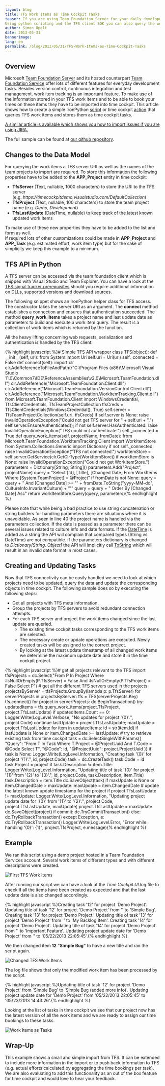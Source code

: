 ```yaml
---
layout: blog
title: TFS Work Items as Time Cockpit Tasks
teaser: If you are using Team Foundation Server for your daily development and planning work time cockpit can provide you with some information from TFS via the signal trackers (e.g. checked in code).
Using python scripting and the TFS client SDK you can also query the work items for your projects and store them as time cockpit tasks. This will allow you keep track of your working time based on TFS projects and work items.
author: Simon Opelt
date: 2013-05-31
bannerimage: 
lang: en
permalink: /blog/2013/05/31/TFS-Work-Items-as-Time-Cockpit-Tasks
---
```


<h2 xmlns="http://www.w3.org/1999/xhtml">Overview</h2><p xmlns="http://www.w3.org/1999/xhtml">Microsoft <a href="http://www.microsoft.com/visualstudio/eng/products/visual-studio-team-foundation-server-2012" target="_blank">Team Foundation Server</a> and its hosted counterpart <a href="http://tfs.visualstudio.com/" target="_blank">Team Foundation Service</a> offer lots of different features for everyday development tasks. Besides version control, continuous integration and test management, work item tracking is an important feature. To make use of the information stored in your TFS work items and to be able to book your times on these items they have to be imported into time cockpit. This article shows how to create a simple IronPython <a href="http://help.timecockpit.com/?topic=html/c20d94e9-97dc-48a8-9171-fd3bb70dad86.htm" target="_blank">script</a> or time cockpit <a href="http://help.timecockpit.com/?topic=html/d11350b0-c965-47bf-8166-5ceda1541dee.htm" target="_blank">action</a> that queries TFS work items and stores them as time cockpit tasks.</p><p xmlns="http://www.w3.org/1999/xhtml">
  <a href="http://www.timecockpit.com/blog/2013/04/30/Importing-JIRA-Issues-as-Time-Cockpit-Tasks">A similar article is available which shows you how to import issues if you are using JIRA.</a>
</p><p xmlns="http://www.w3.org/1999/xhtml">The full sample can be found at <a href="https://github.com/software-architects/TimeCockpit.Scripts/blob/master/TimeCockpit.Tasks.TFS/TimeCockpit.Tasks.TFS.py" target="_blank">our github repository</a>.</p><h2 xmlns="http://www.w3.org/1999/xhtml">Changes to the Data Model</h2><p xmlns="http://www.w3.org/1999/xhtml">For querying the work items a TFS server URI as well as the names of the team projects to import are required. To store this information the following properties have to be added to the <strong>APP_Project</strong> entity in time cockpit:</p><ul xmlns="http://www.w3.org/1999/xhtml">
  <li>
    <strong>TfsServer</strong> (Text, nullable, 1000 characters) to store the URI to the TFS server (e.g. <em>https://timecockpitdemo.visualstudio.com/DefaultCollection</em>)</li>
  <li>
    <strong>TfsProject</strong> (Text, nullable, 100 characters) to store the team project name (e.g. <em>Demo</em>, <em>Development</em>)</li>
  <li>
    <strong>TfsLastUpdate</strong> (DateTime, nullable) to keep track of the latest known updated work items</li>
</ul><div xmlns="http://www.w3.org/1999/xhtml">To make use of these new properties they have to be added to the list and form as well.</div><div xmlns="http://www.w3.org/1999/xhtml">If required lots of other customizations could be made in <strong>APP_Project</strong> and <strong>APP_Task</strong> (e.g. estimated effort, work item type) but for the sake of simplicity we keep this example to a minimum.</div><h2 xmlns="http://www.w3.org/1999/xhtml">TFS API in Python</h2><p xmlns="http://www.w3.org/1999/xhtml">A TFS server can be accessed via the team foundation client which is shipped with Visual Studio and Team Explorer. You can have a look at the <a href="http://help.timecockpit.com/html/a4c60754-23c4-47a9-91c6-bf99652ccd7d.htm#Prerequisites" target="_blank">TFS signal tracker prerequisites</a> should you require additional information on DLLs, supported versions and download sources.</p><p xmlns="http://www.w3.org/1999/xhtml">The following snippet shows an IronPython helper class for TFS access. The constructor takes the server URI as an argument. The <strong>connect</strong> method establishes a connection and ensures that authentication succeeded. The method <strong>query_work_items</strong> takes a project name and last update date as parameters to build and execute a work item query. The result is a collection of work items which is returned by the function.</p><p xmlns="http://www.w3.org/1999/xhtml">All the heavy lifting concerning web requests, serialization and authentication is handled by the TFS client.</p>{% highlight javascript %}# Simple TFS API wrapper&#xA;class TFS(object):&#xA;    def __init__(self, uri):&#xA;        from System import Uri&#xA;        self.uri = Uri(uri)&#xA;        self._connected = False&#xA;&#xA;    def connect(self):&#xA;        import clr&#xA;        clr.AddReferenceToFileAndPath(r&quot;C:\Program Files (x86)\Microsoft Visual Studio 11.0\Common7\IDE\ReferenceAssemblies\v2.0\Microsoft.TeamFoundation.dll&quot;)&#xA;        clr.AddReference(&quot;Microsoft.TeamFoundation.Client.dll&quot;)&#xA;        clr.AddReference(&quot;Microsoft.TeamFoundation.VersionControl.Client.dll&quot;)&#xA;        clr.AddReference(&quot;Microsoft.TeamFoundation.WorkItemTracking.Client.dll&quot;)&#xA;        from Microsoft.TeamFoundation.Client import WindowsCredential, TfsClientCredentials, TfsTeamProjectCollection&#xA;        tfsCreds = TfsClientCredentials(WindowsCredential(), True)&#xA;        self.server = TfsTeamProjectCollection(self.uri, tfsCreds)&#xA;        if self.server is None:&#xA;            raise InvalidOperationException(&quot;Could not get TFS server for &quot; + self.uri + &quot;.&quot;)&#xA;&#xA;        self.server.EnsureAuthenticated();&#xA;&#xA;        if not self.server.HasAuthenticated:&#xA;            raise InvalidOperationException(&quot;TFS could not authenticate.&quot;)&#xA;    &#xA;        self._connected = True&#xA;&#xA;    def query_work_items(self, projectName, fromDate):&#xA;        from Microsoft.TeamFoundation.WorkItemTracking.Client import WorkItemStore&#xA;        from System.Collections.Generic import Dictionary&#xA;&#xA;        if not self._connected:&#xA;            raise InvalidOperationException(&quot;TFS not connected.&quot;)&#xA;        &#xA;        workItemStore = self.server.GetService(clr.GetClrType(WorkItemStore))&#xA;&#xA;        if workItemStore is None:&#xA;            raise InvalidOperationException(&quot;Could not get WorkItemStore.&quot;)&#xA;&#xA;        parameters = Dictionary[String, String]()&#xA;        parameters.Add(&quot;Project&quot;, projectName)&#xA;        query = &quot;Select [Id], [Title], [Changed Date] From WorkItems Where [System.TeamProject] = @Project&quot;&#xA;        if fromDate is not None:&#xA;            query = query + &quot; And [Changed Date] &gt;= '&quot; + fromDate.ToString(&quot;yyyy-MM-dd&quot;, CultureInfo.InvariantCulture) + &quot;'&quot;&#xA;&#xA;        query = query + &quot; Order By [Changed Date] Asc&quot;&#xA;&#xA;        return workItemStore.Query(query, parameters){% endhighlight %}<p xmlns="http://www.w3.org/1999/xhtml">Please note that while being a bad practice to use string concatenation or string builders for handling parameters there are situations where it is unavoidable. As seen in line 40 the project name is handled via the parameters collection. If the date is passed as a parameter there can be several issues related to culture info and date formats. If the <a href="http://msdn.microsoft.com/library/system.datetime.aspx" target="_blank">DateTime</a> is added as a string the API will complain that compared types (String vs. DateTime) are not compatible. If the parameters dictionary is changed to <em>Dictionary[String, Object]</em> the API will implicitly call <a href="http://msdn.microsoft.com/library/zdtaw1bw.aspx" target="_blank">ToString</a> which will result in an invalid date format in most cases.</p><h2 xmlns="http://www.w3.org/1999/xhtml">Creating and Updating Tasks</h2><p xmlns="http://www.w3.org/1999/xhtml">Now that TFS connectivity can be easily handled we need to look at which projects need to be updated, query the data and update the corresponding objects in time cockpit. The following sample does so by executing the following steps:</p><ul xmlns="http://www.w3.org/1999/xhtml">
  <li>Get all projects with TFS meta information.</li>
  <li>Group the projects by TFS servers to avoid redundant connection attempts.</li>
  <li>For each TFS server and project the work items changed since the last update are queried.

<ul><li>The existing time cockpit tasks corresponding to the TFS work items are selected.</li><li>The necessary create or update operations are executed. Newly created tasks will be assigned to the correct project.</li><li>By looking at the latest update timestamp of all changed work items we determine the maximum update date and store it in the time cockpit project.</li></ul></li>
</ul>{% highlight javascript %}# get all projects relevant to the TFS import&#xA;tfsProjects = dc.Select(&quot;From P In Project Where :IsNullOrEmpty(P.TfsServer) = False And :IsNullOrEmpty(P.TfsProject) = False Select P&quot;)&#xA;&#xA;# get all the different TFS servers used in the projects&#xA;projectsByServer = tfsProjects.GroupBy(lambda p: p.TfsServer)&#xA;&#xA;for serverProjects in projectsByServer:&#xA;    tfs = TFS(serverProjects.Key)&#xA;    tfs.connect()&#xA;    for project in serverProjects:&#xA;        dc.BeginTransaction()&#xA;        try:&#xA;            updatedItems = tfs.query_work_items(project.TfsProject, project.TfsLastUpdate)&#xA;            if updatedItems.Count == 0:&#xA;                Logger.Write(LogLevel.Verbose, &quot;No updates for project '{0}'.&quot;, project.Code)&#xA;                continue&#xA;&#xA;            lastUpdate = project.TfsLastUpdate;&#xA;            maxUpdate = project.TfsLastUpdate&#xA;&#xA;            for item in updatedItems:&#xA;                id = str(item.Id)&#xA;                if lastUpdate is None or item.ChangedDate &gt;= lastUpdate:&#xA;&#xA;                    # try to retrieve existing task from time cockpit&#xA;                    task = dc.SelectSingleWithParams({ &quot;Query&quot;: &quot;From T In Task Where T.Project = @ProjectUuid And T.Code = @Code Select T&quot;, &quot;@Code&quot;: id, &quot;@ProjectUuid&quot;: project.ProjectUuid })&#xA;                    if task is None:&#xA;                        Logger.Write(LogLevel.Information, &quot;Creating task '{0}' for project '{1}'.&quot;, id, project.Code)&#xA;                        task = dc.CreateTask()&#xA;                        task.Code = id&#xA;                        task.Project = project&#xA;&#xA;                    if task.Description != item.Title:&#xA;                        Logger.Write(LogLevel.Information, &quot;Updating title of task '{0}' for project '{1}' from '{2}' to '{3}'.&quot;, id, project.Code, task.Description, item.Title)&#xA;                        task.Description = item.Title&#xA;                    &#xA;                    dc.SaveObject(task)&#xA;&#xA;                if maxUpdate is None or item.ChangedDate &gt; maxUpdate:&#xA;                    maxUpdate = item.ChangedDate&#xA;&#xA;            # update the latest known update timestamp for the project&#xA;            if project.TfsLastUpdate != maxUpdate:&#xA;                Logger.Write(LogLevel.Information, &quot;Updating project update date for '{0}' from '{1}' to '{2}'.&quot;, project.Code, project.TfsLastUpdate, maxUpdate)&#xA;                project.TfsLastUpdate = maxUpdate&#xA;                dc.SaveObject(project)&#xA;            if commit:&#xA;                dc.TryCommitTransaction()&#xA;            else:&#xA;                dc.TryRollbackTransaction()&#xA;        except Exception, e:&#xA;            dc.TryRollbackTransaction()&#xA;            Logger.Write(LogLevel.Error, &quot;Error while handling '{0}': {1}&quot;, project.TfsProject, e.message){% endhighlight %}<h2 xmlns="http://www.w3.org/1999/xhtml">Example</h2><p xmlns="http://www.w3.org/1999/xhtml">We ran this script using a demo project hosted in a Team Foundation Services account. Several work items of different types and with different descriptions were created.</p><p xmlns="http://www.w3.org/1999/xhtml">
  <img src="{{site.baseurl}}/content/images/blog/2013/05/tfs0.png" alt="First TFS Work Items" title="First TFS Work Items" />
</p><p xmlns="http://www.w3.org/1999/xhtml">After running our script we can have a look at the <em>Time Cockpit.UI.log</em> file to check if all the items have been created as expected and that the last update date is also changed accordingly.</p>{% highlight javascript %}Creating task '12' for project 'Demo Project'.&#xA;Updating title of task '12' for project 'Demo Project' from '' to 'Simple Bug'.&#xA;Creating task '13' for project 'Demo Project'.&#xA;Updating title of task '13' for project 'Demo Project' from '' to 'My Backlog Item'.&#xA;Creating task '14' for project 'Demo Project'.&#xA;Updating title of task '14' for project 'Demo Project' from '' to 'Important Feature'.&#xA;Updating project update date for 'Demo Project' from '' to '05/22/2013 22:05:45'.{% endhighlight %}<p xmlns="http://www.w3.org/1999/xhtml">We then changed item <strong>12 "Simple Bug"</strong> to have a new title and ran the script again.</p><p xmlns="http://www.w3.org/1999/xhtml">
  <img src="{{site.baseurl}}/content/images/blog/2013/05/tfs1.png" alt="Changed TFS Work Items" title="Changed TFS Work Items" />
</p><p xmlns="http://www.w3.org/1999/xhtml">The log file shows that only the modified work item has been processed by the script.</p>{% highlight javascript %}Updating title of task '12' for project 'Demo Project' from 'Simple Bug' to 'Simple Bug (added more info)'.&#xA;Updating project update date for 'Demo Project' from '05/22/2013 22:05:45' to '05/23/2013 14:43:26'.{% endhighlight %}<p xmlns="http://www.w3.org/1999/xhtml">Looking at the list of tasks in time cockpit we see that our project now has the latest version of all the work items and we are ready to assign our time bookings to these tasks.</p><p xmlns="http://www.w3.org/1999/xhtml">
  <img src="{{site.baseurl}}/content/images/blog/2013/05/tfs2.png" alt="Work Items as Tasks" title="Work Items as Tasks" />
</p><h2 xmlns="http://www.w3.org/1999/xhtml">Wrap-Up</h2><p xmlns="http://www.w3.org/1999/xhtml">This example shows a small and simple import from TFS. It can be extended to include more information in the import or to push back information to TFS (e.g. actual efforts calculated by aggregating the time bookings per task). We are also evaluating to add this functionality as an out of the box feature for time cockpit and would love to hear your feedback.</p>